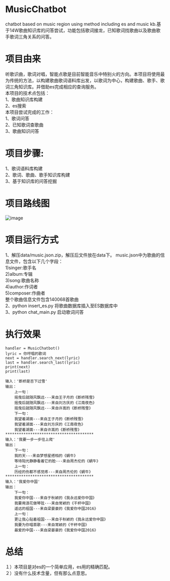 # MusicChatbot
chatbot based on music region using method including es and music kb.基于14W歌曲知识库的问答尝试，功能包括歌词接龙，已知歌词找歌曲以及歌曲歌手歌词三角关系的问答。

# 项目由来
听歌识曲，歌词对唱，智能点歌是目前智能音乐中特别火的方向。本项目将使用最为传统的方法，以构建歌曲歌词语料库出发，以歌词为中心，构建歌曲、歌手、歌词三角知识库。并借助es完成相应的查询服务。  
本项目的技术点包括：  
1、歌曲知识库构建  
2、es搜索  
本项目尝试完成的工作：  
1、歌词问答  
2、已知歌词查歌曲  
3、歌曲知识问答  

# 项目步骤:  
1、歌词语料库构建  
2、歌词、歌曲、歌手知识库构建  
3、基于知识库的问答挖掘  

# 项目路线图
![image](https://github.com/liuhuanyong/MusicChatbot/blob/master/img/route.png)  

# 项目运行方式
1、解压data/music.json.zip，解压后文件放在data下。
music.json中为歌曲的信息文件，包含以下几个字段：  
1)singer:歌手名  
2)album:专辑  
3)song:歌曲名称  
4)author:作词者  
5)composer:作曲者  
整个歌曲信息文件包含140068首歌曲  
2、python insert_es.py 将歌曲数据库插入至ES数据库中  
3、python chat_main.py 启动歌词问答  


# 执行效果

    handler = MusicChatbot()
    lyric = 你哼唱的歌词
    next = handler.search_next(lyric)
    last = handler.search_last(lyric)
    print(next)
    print(last)

    输入：'断桥是否下过雪'
    输出：
        上一句：
        摇曳后就随风飘远---来自王子月的《断桥残雪》
        摇曳后就随风飘远---来自刘方庆的《江南夜色》
        摇曳后就随风飘远---来自许嵩的《断桥残雪》
        下一句：
        我望着湖面---来自王子月的《断桥残雪》
        我望着湖面---来自刘方庆的《江南夜色》
        我望着湖面---来自许嵩的《断桥残雪》
    ***************************************
    输入：'我要一步一步往上爬'
    输出：
        下一句：
        我的天---来自梦想星搭档的《蜗牛》
        等待阳光静静看着它的脸---来自周杰伦的《蜗牛》
        上一句：
        历经的伤都不感觉疼---来自周杰伦的《蜗牛》
    ***************************************
    输入：'我爱你中国'
    输出：
        下一句：
        我爱你中国---来自于秋颖的《我永远爱你中国》
        我要用浪花做琴弦---来自常颖的《干杯中国》
        遥远的祖国---来自梁晏豪的《我爱你中国2016》
        上一句：
        更让我心贴着祖国---来自于秋颖的《我永远爱你中国》
        我要为你唱首歌---来自常颖的《干杯中国》
        最爱的中国---来自梁晏豪的《我爱你中国2016》

# 总结
１）本项目是对es的一个简单应用，es用的精确匹配。  
２）没有什么技术含量，但有那么点意思。  
